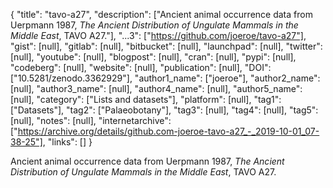 {
  "title": "tavo-a27",
  "description": ["Ancient animal occurrence data from Uerpmann 1987, *The Ancient Distribution of Ungulate Mammals in the Middle East*, TAVO A27."],
  "...3": ["https://github.com/joeroe/tavo-a27"],
  "gist": [null],
  "gitlab": [null],
  "bitbucket": [null],
  "launchpad": [null],
  "twitter": [null],
  "youtube": [null],
  "blogpost": [null],
  "cran": [null],
  "pypi": [null],
  "codeberg": [null],
  "website": [null],
  "publication": [null],
  "DOI": ["10.5281/zenodo.3362929"],
  "author1_name": ["joeroe"],
  "author2_name": [null],
  "author3_name": [null],
  "author4_name": [null],
  "author5_name": [null],
  "category": ["Lists and datasets"],
  "platform": [null],
  "tag1": ["Datasets"],
  "tag2": ["Palaeobotany"],
  "tag3": [null],
  "tag4": [null],
  "tag5": [null],
  "notes": [null],
  "internetarchive": ["https://archive.org/details/github.com-joeroe-tavo-a27_-_2019-10-01_07-38-25"],
  "links": []
}

<!-- Generated by csv2md.R – do not edit by hand -->

Ancient animal occurrence data from Uerpmann 1987, *The Ancient Distribution of Ungulate Mammals in the Middle East*, TAVO A27.